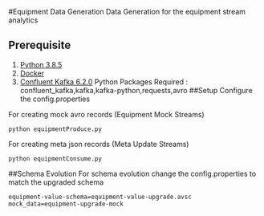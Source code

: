 #Equipment Data Generation
Data Generation for the equipment stream analytics

## Prerequisite
1. [Python 3.8.5](https://www.python.org/downloads/release/python-385/)
2. [Docker](https://www.docker.com/)   
3. [Confluent Kafka 6.2.0](https://docs.confluent.io/platform/current/quickstart/ce-docker-quickstart.html)
Python Packages Required :
   confluent_kafka,kafka,kafka-python,requests,avro
##Setup
Configure the config.properties

For creating mock avro records (Equipment Mock Streams)
```
python equipmentProduce.py
```
For creating meta json records (Meta Update Streams)
```
python equipmentConsume.py
```

##Schema Evolution
For schema evolution change the config.properties to match the upgraded schema
```
equipment-value-schema=equipment-value-upgrade.avsc
mock_data=equipment-upgrade-mock
```

